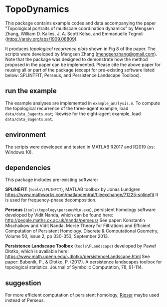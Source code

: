 # TopoDynamics

This package contains example codes and data accompanying the paper "Topological
portraits of multiscale coordination dynamics" by Mengsen Zhang, William D.
Kalies, J. A. Scott Kelso, and Emmanuelle Tognoli (https://arxiv.org/abs/1909.08809). 

It produces *topological recurrence plots* shown in Fig 8 of the paper. The scripts were developed by Mengsen Zhang (mengsenzhang@gmail.com). Note that the package was designed to demonstrate how the method proposed in the paper can be implemented. Please cite the above paper for reusing all or part of the package (except for pre-existing software listed below: SPLINTFIT, Perseus, and Persistence Landscape Toolbox).

## run the example
The example analyses are implemented in `example_analysis.m`. To compute the topological recurrence of the three-agent example, load `data/data_3agents.mat`; likewise for the eight-agent example, load `data/data_8agents.mat`.

## environment
The scripts were developed and tested in MATLAB R2017 and R2019 (os: Windows 10).

## dependencies
This package includes pre-existing software: 

**SPLINEFIT** (`tools\SPLINFIT`), MATLAB toolbox by Jonas Lundgren https://www.mathworks.com/matlabcentral/fileexchange/71225-splinefit
It is used for frequency-phase decomposition.

**Perseus** (`tools\topology\perseusWin.exe`), persistent homology software developed by Vidit Nanda, which can be found here: 
http://people.maths.ox.ac.uk/nanda/perseus/
See paper: Konstantin Mischaikow and Vidit Nanda. Morse Theory for Filtrations and Efficient Computation of Persistent Homology. Discrete & Computational Geometry, Volume 50, Issue 2, pp 330-353, September 2013.

**Persistence Landscape Toolbox** (`tools\PLandscape`) developed by Paweł Dłotko, which is available here: 
 https://www.math.upenn.edu/~dlotko/persistenceLandscape.html
See paper: Bubenik, P., & Dłotko, P. (2017). A persistence landscapes toolbox for topological statistics. Journal of Symbolic Computation, 78, 91-114.

## suggestion
For more efficient computation of persistent homology, [Ripser](https://github.com/Ripser/ripser) maybe used instead of Perseus. 